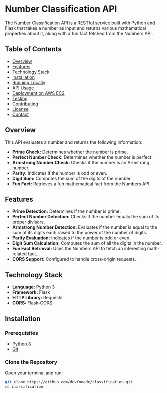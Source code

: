# Number Classification API

The Number Classification API is a RESTful service built with Python and Flask that takes a number as input and returns various mathematical properties about it, along with a fun fact fetched from the Numbers API.

## Table of Contents

- [Overview](#overview)
- [Features](#features)
- [Technology Stack](#technology-stack)
- [Installation](#installation)
- [Running Locally](#running-locally)
- [API Usage](#api-usage)
- [Deployment on AWS EC2](#deployment-on-aws-ec2)
- [Testing](#testing)
- [Contributing](#contributing)
- [License](#license)
- [Contact](#contact)

## Overview

This API evaluates a number and returns the following information:

- **Prime Check:** Determines whether the number is prime.
- **Perfect Number Check:** Determines whether the number is perfect.
- **Armstrong Number Check:** Checks if the number is an Armstrong number.
- **Parity:** Indicates if the number is odd or even.
- **Digit Sum:** Computes the sum of the digits of the number.
- **Fun Fact:** Retrieves a fun mathematical fact from the Numbers API.

## Features

- **Prime Detection:** Determines if the number is prime.
- **Perfect Number Detection:** Checks if the number equals the sum of its proper divisors.
- **Armstrong Number Detection:** Evaluates if the number is equal to the sum of its digits each raised to the power of the number of digits.
- **Parity Evaluation:** Indicates if the number is odd or even.
- **Digit Sum Calculation:** Computes the sum of all the digits in the number.
- **Fun Fact Retrieval:** Uses the Numbers API to fetch an interesting math-related fact.
- **CORS Support:** Configured to handle cross-origin requests.

## Technology Stack

- **Language:** Python 3
- **Framework:** Flask
- **HTTP Library:** Requests
- **CORS:** Flask-CORS

## Installation

### Prerequisites

- [Python 3](https://www.python.org/downloads/)
- [Git](https://git-scm.com/downloads)

### Clone the Repository

Open your terminal and run:

```bash
git clone https://github.com/devYomade/classification.git
cd classification
